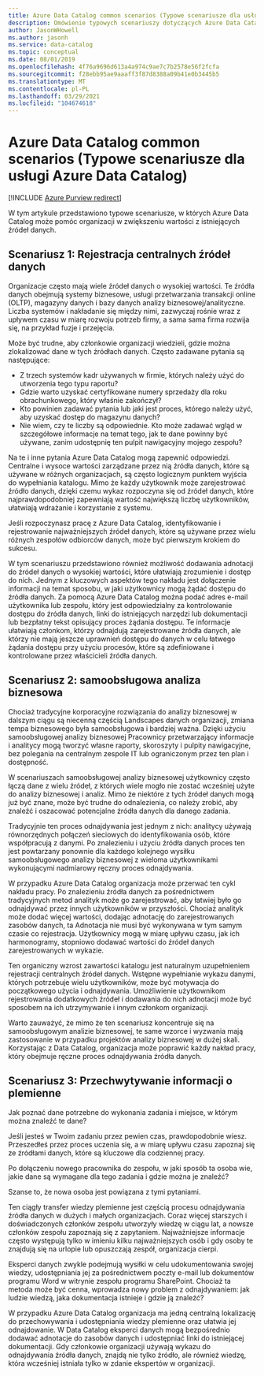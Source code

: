 ```yaml
---
title: Azure Data Catalog common scenarios (Typowe scenariusze dla usługi Azure Data Catalog)
description: Omówienie typowych scenariuszy dotyczących Azure Data Catalog, w tym rejestracji i odnajdywania źródeł danych o wysokiej wartości, umożliwiających samoobsługową analizę biznesową oraz przechwytywanie istniejącej wiedzy o źródłach danych i procesach.
author: JasonWHowell
ms.author: jasonh
ms.service: data-catalog
ms.topic: conceptual
ms.date: 08/01/2019
ms.openlocfilehash: 4f76a9696d613a4a974c9ae7c7b2578e56f2fcfa
ms.sourcegitcommit: f28ebb95ae9aaaff3f87d8388a09b41e0b3445b5
ms.translationtype: MT
ms.contentlocale: pl-PL
ms.lasthandoff: 03/29/2021
ms.locfileid: "104674618"
---
```

# <a name="azure-data-catalog-common-scenarios"></a>Azure Data Catalog common scenarios (Typowe scenariusze dla usługi Azure Data Catalog)

[!INCLUDE [Azure Purview redirect](../../includes/data-catalog-use-purview.md)]

W tym artykule przedstawiono typowe scenariusze, w których Azure Data Catalog może pomóc organizacji w zwiększeniu wartości z istniejących źródeł danych.

## <a name="scenario-1-registration-of-central-data-sources"></a>Scenariusz 1: Rejestracja centralnych źródeł danych
Organizacje często mają wiele źródeł danych o wysokiej wartości. Te źródła danych obejmują systemy biznesowe, usługi przetwarzania transakcji online (OLTP), magazyny danych i bazy danych analizy biznesowej/analityczne. Liczba systemów i nakładanie się między nimi, zazwyczaj rośnie wraz z upływem czasu w miarę rozwoju potrzeb firmy, a sama sama firma rozwija się, na przykład fuzje i przejęcia.

Może być trudne, aby członkowie organizacji wiedzieli, gdzie można zlokalizować dane w tych źródłach danych. Często zadawane pytania są następujące:

* Z trzech systemów kadr używanych w firmie, których należy użyć do utworzenia tego typu raportu?
* Gdzie warto uzyskać certyfikowane numery sprzedaży dla roku obrachunkowego, który właśnie zakończył?
* Kto powinien zadawać pytania lub jaki jest proces, którego należy użyć, aby uzyskać dostęp do magazynu danych?
* Nie wiem, czy te liczby są odpowiednie. Kto może zadawać wgląd w szczegółowe informacje na temat tego, jak te dane powinny być używane, zanim udostępnię ten pulpit nawigacyjny mojego zespołu?

Na te i inne pytania Azure Data Catalog mogą zapewnić odpowiedzi. Centralne i wysoce wartości zarządzane przez nią źródła danych, które są używane w różnych organizacjach, są często logicznym punktem wyjścia do wypełniania katalogu. Mimo że każdy użytkownik może zarejestrować źródło danych, dzięki czemu wykaz rozpoczyna się od źródeł danych, które najprawdopodobniej zapewniają wartość największą liczbę użytkowników, ułatwiają wdrażanie i korzystanie z systemu. 

Jeśli rozpoczynasz pracę z Azure Data Catalog, identyfikowanie i rejestrowanie najważniejszych źródeł danych, które są używane przez wielu różnych zespołów odbiorców danych, może być pierwszym krokiem do sukcesu.

W tym scenariuszu przedstawiono również możliwość dodawania adnotacji do źródeł danych o wysokiej wartości, które ułatwiają zrozumienie i dostęp do nich. Jednym z kluczowych aspektów tego nakładu jest dołączenie informacji na temat sposobu, w jaki użytkownicy mogą żądać dostępu do źródła danych. Za pomocą Azure Data Catalog można podać adres e-mail użytkownika lub zespołu, który jest odpowiedzialny za kontrolowanie dostępu do źródła danych, linki do istniejących narzędzi lub dokumentacji lub bezpłatny tekst opisujący proces żądania dostępu. Te informacje ułatwiają członkom, którzy odnajdują zarejestrowane źródła danych, ale którzy nie mają jeszcze uprawnień dostępu do danych w celu łatwego żądania dostępu przy użyciu procesów, które są zdefiniowane i kontrolowane przez właścicieli źródła danych.

## <a name="scenario-2-self-service-business-intelligence"></a>Scenariusz 2: samoobsługowa analiza biznesowa
Chociaż tradycyjne korporacyjne rozwiązania do analizy biznesowej w dalszym ciągu są niecenną częścią Landscapes danych organizacji, zmiana tempa biznesowego była samoobsługowa i bardziej ważna. Dzięki użyciu samoobsługowej analizy biznesowej Pracownicy przetwarzający informacje i analitycy mogą tworzyć własne raporty, skoroszyty i pulpity nawigacyjne, bez polegania na centralnym zespole IT lub ograniczonym przez ten plan i dostępność.

W scenariuszach samoobsługowej analizy biznesowej użytkownicy często łączą dane z wielu źródeł, z których wiele mogło nie zostać wcześniej użyte do analizy biznesowej i analiz. Mimo że niektóre z tych źródeł danych mogą już być znane, może być trudne do odnalezienia, co należy zrobić, aby znaleźć i oszacować potencjalne źródła danych dla danego zadania.

Tradycyjnie ten proces odnajdywania jest jednym z nich: analitycy używają równorzędnych połączeń sieciowych do identyfikowania osób, które współpracują z danymi. Po znalezieniu i użyciu źródła danych proces ten jest powtarzany ponownie dla każdego kolejnego wysiłku samoobsługowego analizy biznesowej z wieloma użytkownikami wykonującymi nadmiarowy ręczny proces odnajdywania.

W przypadku Azure Data Catalog organizacja może przerwać ten cykl nakładu pracy. Po znalezieniu źródła danych za pośrednictwem tradycyjnych metod analityk może go zarejestrować, aby łatwiej było go odnajdywać przez innych użytkowników w przyszłości. Chociaż analityk może dodać więcej wartości, dodając adnotację do zarejestrowanych zasobów danych, ta Adnotacja nie musi być wykonywana w tym samym czasie co rejestracja. Użytkownicy mogą w miarę upływu czasu, jak ich harmonogramy, stopniowo dodawać wartości do źródeł danych zarejestrowanych w wykazie.

Ten organiczny wzrost zawartości katalogu jest naturalnym uzupełnieniem rejestracji centralnych źródeł danych. Wstępne wypełnianie wykazu danymi, których potrzebuje wielu użytkowników, może być motywacja do początkowego użycia i odnajdywania. Umożliwienie użytkownikom rejestrowania dodatkowych źródeł i dodawania do nich adnotacji może być sposobem na ich utrzymywanie i innym członkom organizacji.

Warto zauważyć, że mimo że ten scenariusz koncentruje się na samoobsługowym analizie biznesowej, te same wzorce i wyzwania mają zastosowanie w przypadku projektów analizy biznesowej w dużej skali. Korzystając z Data Catalog, organizacja może poprawić każdy nakład pracy, który obejmuje ręczne proces odnajdywania źródła danych.

## <a name="scenario-3-capturing-tribal-knowledge"></a>Scenariusz 3: Przechwytywanie informacji o plemienne
Jak poznać dane potrzebne do wykonania zadania i miejsce, w którym można znaleźć te dane?

Jeśli jesteś w Twoim zadaniu przez pewien czas, prawdopodobnie wiesz. Przeszedłeś przez proces uczenia się, a w miarę upływu czasu zapoznaj się ze źródłami danych, które są kluczowe dla codziennej pracy.

Po dołączeniu nowego pracownika do zespołu, w jaki sposób ta osoba wie, jakie dane są wymagane dla tego zadania i gdzie można je znaleźć?

Szanse to, że nowa osoba jest powiązana z tymi pytaniami.

Ten ciągły transfer wiedzy plemienne jest częścią procesu odnajdywania źródła danych w dużych i małych organizacjach. Coraz więcej starszych i doświadczonych członków zespołu utworzyły wiedzę w ciągu lat, a nowsze członków zespołu zapoznają się z zapytaniem. Najważniejsze informacje często występują tylko w imieniu kilku najważniejszych osób i gdy osoby te znajdują się na urlopie lub opuszczają zespół, organizacja cierpi.

Eksperci danych zwykle podejmują wysiłki w celu udokumentowania swojej wiedzy, udostępniania jej za pośrednictwem poczty e-mail lub dokumentów programu Word w witrynie zespołu programu SharePoint. Chociaż ta metoda może być cenna, wprowadza nowy problem z odnajdywaniem: jak ludzie wiedzą, jaka dokumentacja istnieje i gdzie ją znaleźć?

W przypadku Azure Data Catalog organizacja ma jedną centralną lokalizację do przechowywania i udostępniania wiedzy plemienne oraz ułatwia jej odnajdowanie. W Data Catalog eksperci danych mogą bezpośrednio dodawać adnotacje do zasobów danych i udostępniać linki do istniejącej dokumentacji. Gdy członkowie organizacji używają wykazu do odnajdywania źródła danych, znajdą nie tylko źródło, ale również wiedzę, która wcześniej istniała tylko w zdanie ekspertów w organizacji.
